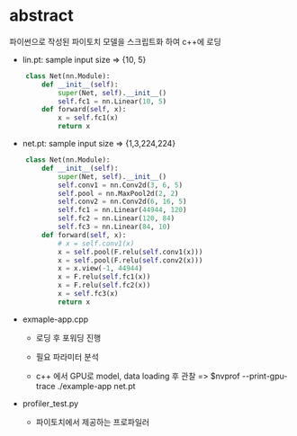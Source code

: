 # abstract

파이썬으로 작성된 파이토치 모델을 스크립트화 하여 c++에 로딩

- lin.pt: sample input size => {10, 5}

```python
    class Net(nn.Module):
        def __init__(self):
            super(Net, self).__init__()
            self.fc1 = nn.Linear(10, 5)
        def forward(self, x):
            x = self.fc1(x)
            return x
```

- net.pt: sample input size => {1,3,224,224}

```python
    class Net(nn.Module):
        def __init__(self):
            super(Net, self).__init__()
            self.conv1 = nn.Conv2d(3, 6, 5)
            self.pool = nn.MaxPool2d(2, 2)
            self.conv2 = nn.Conv2d(6, 16, 5)
            self.fc1 = nn.Linear(44944, 120)
            self.fc2 = nn.Linear(120, 84)
            self.fc3 = nn.Linear(84, 10)
        def forward(self, x):
            # x = self.conv1(x)
            x = self.pool(F.relu(self.conv1(x)))
            x = self.pool(F.relu(self.conv2(x)))
            x = x.view(-1, 44944)
            x = F.relu(self.fc1(x))
            x = F.relu(self.fc2(x))
            x = self.fc3(x)
            return x
```

- exmaple-app.cpp

    - 로딩 후 포워딩 진행

    - 필요 파라미터 분석

    - c++ 에서 GPU로 model, data loading 후 관찰 => $nvprof --print-gpu-trace ./example-app net.pt


- profiler_test.py

    - 파이토치에서 제공하는 프로파일러